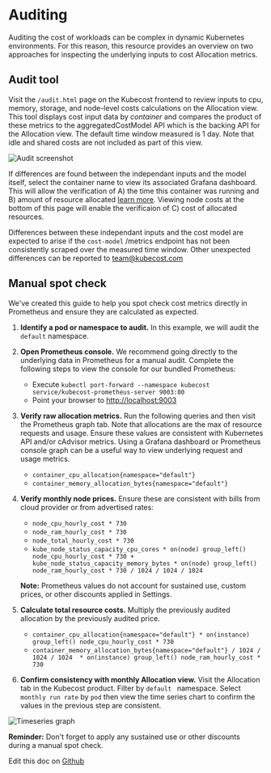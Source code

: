 Auditing
========

Auditing the cost of workloads can be complex in dynamic Kubernetes environments. For this reason, this resource provides an overview on two approaches for inspecting the underlying inputs to cost Allocation metrics. 

## Audit tool

Visit the `/audit.html` page on the Kubecost frontend to review inputs to cpu, memory, storage, and node-level costs calculations on the Allocation view. This tool displays cost input data by *container* and compares the product of these metrics to the aggregatedCostModel API which is the backing API for the Allocation view. The default time window measured is 1 day. Note that idle and shared costs are not included as part of this view. 

![Audit screenshot](https://raw.githubusercontent.com/kubecost/docs/master/cpu-audit-table.png)

If differences are found between the independant inputs and the model itself, select the container name to view its associated Grafana dashboard. This will allow the verification of A) the time this container was running and B) amount of resource allocated [learn more](https://github.com/kubecost/cost-model/blob/develop/README.md#how-do-you-allocate-a-specific-amount-of-ramcpu-to-an-individual-pod-or-container). Viewing node costs at the bottom of this page will enable the verificaion of C) cost of allocated resources. 

Differences between these independant inputs and the cost model are expected to arise if the `cost-model` /metrics endpoint has not been consistently scraped over the measured time window. Other unexpected differences can be reported to <team@kubecost.com>

## Manual spot check
We've created this guide to help you spot check cost metrics directly in Prometheus and ensure they are calculated as expected.

1. **Identify a pod or namespace to audit.** In this example, we will audit the `default` namespace.  
2. **Open Prometheus console.** We recommend going directly to the underlying data in Prometheus for a manual audit. Complete the following steps to view the console for our bundled Prometheus:  

    * Execute `kubectl port-forward --namespace kubecost service/kubecost-prometheus-server 9003:80`
    * Point your browser to <http://localhost:9003>

3. **Verify raw allocation metrics.** Run the following queries and then visit the Prometheus graph tab. Note that allocations are the max of resource requests and usage. Ensure these values are consistent with Kubernetes API and/or cAdvisor metrics. Using a Grafana dashboard or Prometheus console graph can be a useful way to view underlying request and usage metrics.  

    * `container_cpu_allocation{namespace="default"}`
    * `container_memory_allocation_bytes{namespace="default"}`

4. **Verify monthly node prices.** Ensure these are consistent with bills from cloud provider or from advertised rates:  

    * `node_cpu_hourly_cost * 730`
    * `node_ram_hourly_cost * 730`
    * `node_total_hourly_cost * 730`
    * `kube_node_status_capacity_cpu_cores * on(node) group_left() node_cpu_hourly_cost * 730 + kube_node_status_capacity_memory_bytes * on(node) group_left() node_ram_hourly_cost * 730 / 1024 / 1024 / 1024`

    **Note:** Prometheus values do not account for sustained use, custom prices, or other discounts applied in Settings.  

5. **Calculate total resource costs.** Multiply the previously audited allocation by the previously audited price.  

    * `container_cpu_allocation{namespace="default"} * on(instance) group_left() node_cpu_hourly_cost * 730`
    * `container_memory_allocation_bytes{namespace="default"} / 1024 / 1024 / 1024  * on(instance) group_left() node_ram_hourly_cost * 730`

6. **Confirm consistency with monthly Allocation view.** Visit the Allocation tab in the Kubecost product. Filter by `default ` namespace. Select `monthly run rate` by `pod` then view the time series chart to confirm the values in the previous step are consistent.  

![Timeseries graph](https://raw.githubusercontent.com/kubecost/docs/master/images/audit-graph.png)

**Reminder:** Don't forget to apply any sustained use or other discounts during a manual spot check.

Edit this doc on [Github](https://github.com/kubecost/docs/blob/main/audit.md)

<!--- {"article":"4407595925271","section":"4402815656599","permissiongroup":"1500001277122"} --->